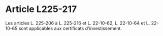 # Article L225-217

Les articles L. 225-206 à L. 225-216 et L. 22-10-62, L. 22-10-64 et L. 22-10-65 sont applicables aux certificats d'investissement.
